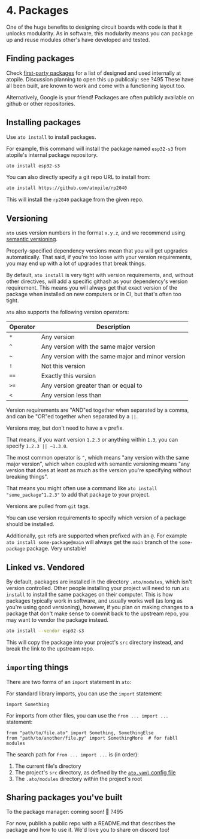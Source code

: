 # 4. Packages

One of the huge benefits to designing circuit boards with code is that it unlocks modularity. As in software, this modularity means you can package up and reuse modules other's have developed and tested.

## Finding packages

Check [first-party packages](https://packages.atopile.io/) for a list of designed and used internally at atopile. Discussion planning to open this up publicaly: see ?495
These have all been built, are known to work and come with a functioning layout too.

Alternatively, Google is your friend! Packages are often publicly available on github or other repositories.

## Installing packages

Use `ato install` to install packages.

For example, this command will install the package named `esp32-s3` from atopile's internal package repository.

```bash
ato install esp32-s3
```

You can also directly specify a git repo URL to install from:

```bash
ato install https://github.com/atopile/rp2040
```

This will install the `rp2040` package from the given repo.

## Versioning

`ato` uses version numbers in the format `x.y.z`, and we recommend using [semantic versioning](https://semver.org/).

Properly-specified dependency versions mean that you will get upgrades automatically. That said, if you're too loose with your version requirements, you may end up with a lot of upgrades that break things.

By default, `ato install` is very tight with version requirements, and, without other directives, will add a specific githash as your dependency's version requirement. This means you will always get that exact version of the package when installed on new computers or in CI, but that's often too tight.

`ato` also supports the following version operators:

| Operator | Description |
| -------- | ----------- |
| `*`      | Any version |
| `^`      | Any version with the same major version |
| `~`      | Any version with the same major and minor version |
| `!`      | Not this version |
| `==`     | Exactly this version |
| `>=`     | Any version greater than or equal to |
| `<`      | Any version less than |

Version requirements are "AND"ed together when separated by a comma, and can be "OR"ed together when separated by a `||`.

Versions may, but don't need to have a `v` prefix.

That means, if you want version `1.2.3` or anything within `1.3`, you can specify `1.2.3 || ~1.3.0`.

The most common operator is `^`, which means "any version with the same major version", which when coupled with semantic versioning means "any version that does at least as much as the version you're specifying without breaking things".

That means you might often use a command like `ato install "some_package^1.2.3"` to add that package to your project.

Versions are pulled from `git` tags.

You can use version requirements to specify which version of a package should be installed.

Additionally, `git` refs are supported when prefixed with an `@`. For example `ato install some-package@main` will always get the `main` branch of the `some-package` package. Very unstable!

## Linked vs. Vendored

By default, packages are installed in the directory `.ato/modules`, which isn't version controlled. Other people installing your project will need to run `ato install` to install the same packages on their computer. This is how packages typically work in software, and usually works well (as long as you're using good versioning), however, if you plan on making changes to a package that don't make sense to commit back to the upstream repo, you may want to vendor the package instead.

```bash
ato install --vendor esp32-s3
```

This will copy the package into your project's `src` directory instead, and break the link to the upstream repo.


## `import`ing things

There are two forms of an `import` statement in `ato`:

For standard library imports, you can use the `import` statement:

```ato
import Something
```

For imports from other files, you can use the `from ... import ...` statement:

```ato
from "path/to/file.ato" import Something, SomethingElse
from "path/to/another/file.py" import SomethingMore  # for fabll modules
```

The search path for `from ... import ...` is (in order):

1. The current file's directory
2. The project's `src` directory, as defined by the [`ato.yaml` config file](../reference/config.md#paths.src)
3. The `.ato/modules` directory within the project's root


## Sharing packages you've built

To the package manager: coming soon! :rocket: ?495

For now, publish a public repo with a README.md that describes the package and how to use it.
We'd love you to share on discord too!
